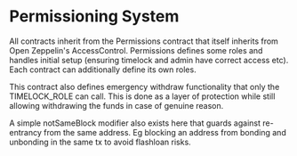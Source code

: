 # Permissioning System

All contracts inherit from the Permissions contract that itself inherits from Open Zeppelin's AccessControl. Permissions defines some roles and handles initial setup (ensuring timelock and admin have correct access etc). Each contract can additionally define its own roles.

This contract also defines emergency withdraw functionality that only the TIMELOCK_ROLE can call. This is done as a layer of protection while still allowing withdrawing the funds in case of genuine reason.

A simple notSameBlock modifier also exists here that guards against re-entrancy from the same address. Eg blocking an address from bonding and unbonding in the same tx to avoid flashloan risks.
